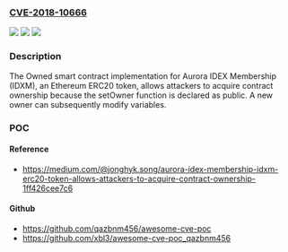 ### [CVE-2018-10666](https://cve.mitre.org/cgi-bin/cvename.cgi?name=CVE-2018-10666)
![](https://img.shields.io/static/v1?label=Product&message=n%2Fa&color=blue)
![](https://img.shields.io/static/v1?label=Version&message=n%2Fa&color=blue)
![](https://img.shields.io/static/v1?label=Vulnerability&message=n%2Fa&color=brighgreen)

### Description

The Owned smart contract implementation for Aurora IDEX Membership (IDXM), an Ethereum ERC20 token, allows attackers to acquire contract ownership because the setOwner function is declared as public. A new owner can subsequently modify variables.

### POC

#### Reference
- https://medium.com/@jonghyk.song/aurora-idex-membership-idxm-erc20-token-allows-attackers-to-acquire-contract-ownership-1ff426cee7c6

#### Github
- https://github.com/qazbnm456/awesome-cve-poc
- https://github.com/xbl3/awesome-cve-poc_qazbnm456


